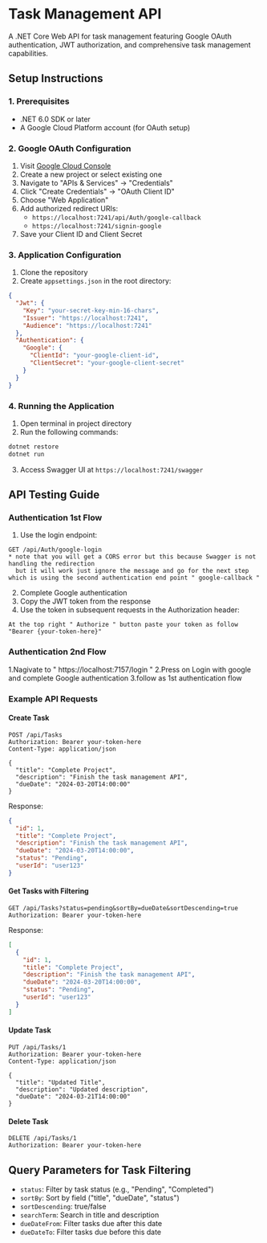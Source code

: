 # Task Management API

A .NET Core Web API for task management featuring Google OAuth authentication, JWT authorization, and comprehensive task management capabilities.

## Setup Instructions

### 1. Prerequisites
- .NET 6.0 SDK or later
- A Google Cloud Platform account (for OAuth setup)

### 2. Google OAuth Configuration
1. Visit [Google Cloud Console](https://console.cloud.google.com)
2. Create a new project or select existing one
3. Navigate to "APIs & Services" → "Credentials"
4. Click "Create Credentials" → "OAuth Client ID"
5. Choose "Web Application"
6. Add authorized redirect URIs:
   - `https://localhost:7241/api/Auth/google-callback`
   - `https://localhost:7241/signin-google`
7. Save your Client ID and Client Secret

### 3. Application Configuration
1. Clone the repository
2. Create `appsettings.json` in the root directory:
```json
{
  "Jwt": {
    "Key": "your-secret-key-min-16-chars",
    "Issuer": "https://localhost:7241",
    "Audience": "https://localhost:7241"
  },
  "Authentication": {
    "Google": {
      "ClientId": "your-google-client-id",
      "ClientSecret": "your-google-client-secret"
    }
  }
}
```

### 4. Running the Application
1. Open terminal in project directory
2. Run the following commands:
```bash
dotnet restore
dotnet run
```
3. Access Swagger UI at `https://localhost:7241/swagger`

## API Testing Guide

### Authentication 1st Flow 
1. Use the login endpoint:
```http
GET /api/Auth/google-login
* note that you will get a CORS error but this because Swagger is not handling the redirection
  but it will work just ignore the message and go for the next step which is using the second authentication end point " google-callback "
```
2. Complete Google authentication
3. Copy the JWT token from the response
4. Use the token in subsequent requests in the Authorization header:
```
At the top right " Authorize " button paste your token as follow "Bearer {your-token-here}"
```
### Authentication 2nd Flow

1.Nagivate to " https://localhost:7157/login " 
2.Press on Login with google and complete Google authentication
3.follow as 1st authentication flow

### Example API Requests

#### Create Task
```http
POST /api/Tasks
Authorization: Bearer your-token-here
Content-Type: application/json

{
  "title": "Complete Project",
  "description": "Finish the task management API",
  "dueDate": "2024-03-20T14:00:00"
}
```

Response:
```json
{
  "id": 1,
  "title": "Complete Project",
  "description": "Finish the task management API",
  "dueDate": "2024-03-20T14:00:00",
  "status": "Pending",
  "userId": "user123"
}
```

#### Get Tasks with Filtering
```http
GET /api/Tasks?status=pending&sortBy=dueDate&sortDescending=true
Authorization: Bearer your-token-here
```

Response:
```json
[
  {
    "id": 1,
    "title": "Complete Project",
    "description": "Finish the task management API",
    "dueDate": "2024-03-20T14:00:00",
    "status": "Pending",
    "userId": "user123"
  }
]
```

#### Update Task
```http
PUT /api/Tasks/1
Authorization: Bearer your-token-here
Content-Type: application/json

{
  "title": "Updated Title",
  "description": "Updated description",
  "dueDate": "2024-03-21T14:00:00"
}
```

#### Delete Task
```http
DELETE /api/Tasks/1
Authorization: Bearer your-token-here
```

## Query Parameters for Task Filtering

- `status`: Filter by task status (e.g., "Pending", "Completed")
- `sortBy`: Sort by field ("title", "dueDate", "status")
- `sortDescending`: true/false
- `searchTerm`: Search in title and description
- `dueDateFrom`: Filter tasks due after this date
- `dueDateTo`: Filter tasks due before this date
